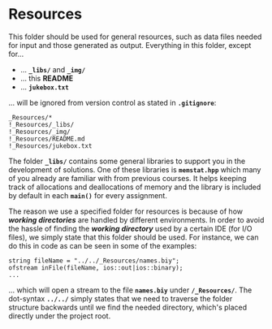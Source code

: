 # Resources
This folder should be used for general resources, such as data files needed for input and those generated as output. Everything
in this folder, except for...

- ... **``_libs/``** and **``_img/``**
- ... this **README**
- ... **``jukebox.txt``** 
 
... will be ignored from version control as stated in **``.gitignore``**:

````
_Resources/*
!_Resources/_libs/
!_Resources/_img/
!_Resources/README.md
!_Resources/jukebox.txt
````

The folder **``_libs/``** contains some general libraries to support you in the development of solutions. One of these 
libraries is **``memstat.hpp``** which many of you already are familiar with from previous courses. It helps keeping track 
of allocations and deallocations of memory and the library is included by default in each **``main()``** for every assignment.

The reason we use a specified folder for resources is because of how _**working directories**_ are handled by different
environments. In order to avoid the hassle of finding the _**working directory**_ used by a certain IDE (for I/O files), 
we simply state that this folder should be used. For instance, we can do this in code as can be seen in some of the examples:

````
string fileName = "../../_Resources/names.biy";
ofstream inFile(fileName, ios::out|ios::binary);
...
````  

... which will open a stream to the file **``names.biy``** under **``/_Resources/``**. The dot-syntax **``../../``** simply states that 
we need to traverse the folder structure backwards until we find the needed directory, which's placed directly under the 
project root.
